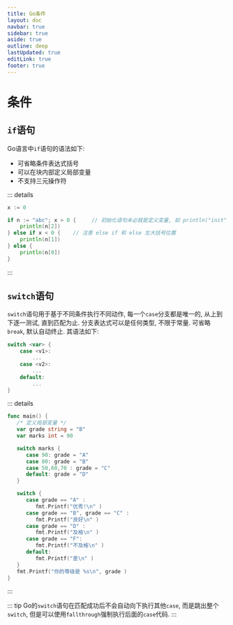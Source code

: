 ```yaml
---
title: Go条件
layout: doc
navbar: true
sidebar: true
aside: true
outline: deep
lastUpdated: true
editLink: true
footer: true
---
```


# 条件

## `if`语句

Go语言中`if`语句的语法如下:

- 可省略条件表达式括号
- 可以在块内部定义局部变量
- 不支持三元操作符

::: details
```go
x := 0

if n := "abc"; x > 0 {     // 初始化语句未必就是定义变量, 如 println("init") 也是可以的
    println(n[2])
} else if x < 0 {    // 注意 else if 和 else 左大括号位置
    println(n[1])
} else {
    println(n[0])
}
```
:::

## `switch`语句

`switch`语句用于基于不同条件执行不同动作, 每一个`case`分支都是唯一的, 从上到下逐一测试, 直到匹配为止. 分支表达式可以是任何类型, 不限于常量. 可省略`break`, 默认自动终止. 其语法如下:

```go
switch <var> {
    case <v1>:
        ...
    case <v2>:
        ...
    default:
        ...
}
```

::: details
```go
func main() {
   /* 定义局部变量 */
   var grade string = "B"
   var marks int = 90

   switch marks {
      case 90: grade = "A"
      case 80: grade = "B"
      case 50,60,70 : grade = "C"
      default: grade = "D"  
   }

   switch {
      case grade == "A" :
         fmt.Printf("优秀!\n" )     
      case grade == "B", grade == "C" :
         fmt.Printf("良好\n" )      
      case grade == "D" :
         fmt.Printf("及格\n" )      
      case grade == "F":
         fmt.Printf("不及格\n" )
      default:
         fmt.Printf("差\n" )
   }
   fmt.Printf("你的等级是 %s\n", grade )
}
```
:::

::: tip
Go的`switch`语句在匹配成功后不会自动向下执行其他`case`, 而是跳出整个`switch`, 但是可以使用`fallthrough`强制执行后面的`case`代码.
:::